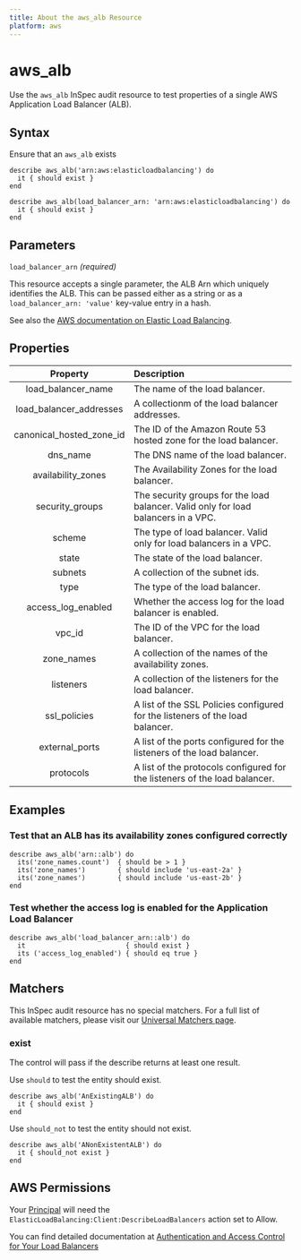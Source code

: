 ```yaml
---
title: About the aws_alb Resource
platform: aws
---
```


# aws_alb

Use the `aws_alb` InSpec audit resource to test properties of a single AWS Application Load Balancer (ALB).

## Syntax

Ensure that an `aws_alb` exists

    describe aws_alb('arn:aws:elasticloadbalancing') do
      it { should exist }
    end

    describe aws_alb(load_balancer_arn: 'arn:aws:elasticloadbalancing') do
      it { should exist }
    end

## Parameters

`load_balancer_arn` _(required)_

This resource accepts a single parameter, the ALB Arn which uniquely identifies the ALB.
This can be passed either as a string or as a `load_balancer_arn: 'value'` key-value entry in a hash.

See also the [AWS documentation on Elastic Load Balancing](https://docs.aws.amazon.com/elasticloadbalancing/latest/APIReference).

## Properties

| Property | Description |
| :---: | :--- |
| load_balancer_name | The name of the load balancer. |
| load_balancer_addresses | A collectionm of the load balancer addresses. |
| canonical_hosted_zone_id | The ID of the Amazon Route 53 hosted zone for the load balancer. |
| dns_name | The DNS name of the load balancer. |
| availability_zones | The Availability Zones for the load balancer. |
| security_groups | The security groups for the load balancer. Valid only for load balancers in a VPC. |
| scheme | The type of load balancer. Valid only for load balancers in a VPC. |
| state | The state of the load balancer. |
| subnets | A collection of the subnet ids. |
| type | The type of the load balancer. |
| access_log_enabled | Whether the access log for the load balancer is enabled. |
| vpc_id | The ID of the VPC for the load balancer. |
| zone_names | A collection of the names of the availability zones. |
| listeners | A collection of the listeners for the load balancer. |
| ssl_policies  | A list of the SSL Policies configured for the listeners of the load balancer. |
| external_ports | A list of the ports configured for the listeners of the load balancer. |
| protocols | A list of the protocols configured for the listeners of the load balancer. |

## Examples

### Test that an ALB has its availability zones configured correctly

    describe aws_alb('arn::alb') do
      its('zone_names.count')  { should be > 1 }
      its('zone_names')        { should include 'us-east-2a' }
      its('zone_names')        { should include 'us-east-2b' }
    end

### Test whether the access log is enabled for the Application Load Balancer

    describe aws_alb('load_balancer_arn::alb') do
      it                         { should exist }
      its ('access_log_enabled') { should eq true }
    end

## Matchers

This InSpec audit resource has no special matchers. For a full list of available matchers, please visit our [Universal Matchers page](https://www.inspec.io/docs/reference/matchers/).

### exist

The control will pass if the describe returns at least one result.

Use `should` to test the entity should exist.

    describe aws_alb('AnExistingALB') do
      it { should exist }
    end

Use `should_not` to test the entity should not exist.

    describe aws_alb('ANonExistentALB') do
      it { should_not exist }
    end

## AWS Permissions

Your [Principal](https://docs.aws.amazon.com/IAM/latest/UserGuide/intro-structure.html#intro-structure-principal) will need the `ElasticLoadBalancing:Client:DescribeLoadBalancers` action set to Allow.

You can find detailed documentation at [Authentication and Access Control for Your Load Balancers](https://docs.aws.amazon.com/elasticloadbalancing/latest/userguide/load-balancer-authentication-access-control.html)
